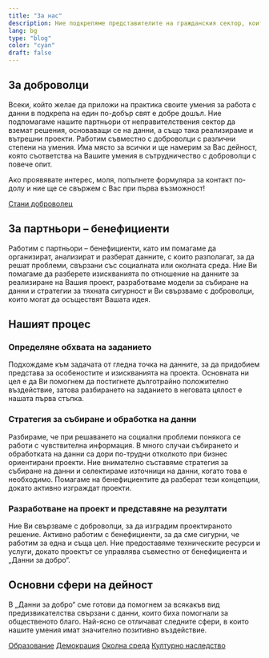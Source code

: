 ```yaml
---
title: "За нас"
description: Ние подкрепяме представителите на гражданския сектор, които работят за разрешаването на значими задачи в обществена полза като предоставяме знания и услуги свързани с обработка и анализ на данни.
lang: bg
type: "blog"
color: "cyan"
draft: false
---
```

## За доброволци

Всеки, който желае да приложи на практика своите умения за работа с данни в подкрепа на един по-добър свят е добре дошъл.
Ние подпомагаме нашите партньори от неправителствения сектор да вземат решения, основаващи се на данни, а също така реализираме
и вътрешни проекти. Работим съвместно с доброволци с различни степени на умения. Има място за всички и ще намерим за Вас дейност,
която съответства на Вашите умения в сътрудничество с доброволци с повече опит.

Ако проявявате интерес, моля, попълнете формуляра за контакт по-долу и ние ще се свържем с Вас при първа възможност!

<a href="https://forms.gle/Ep6UApUAF3gVuxMBA" target="_blank" rel="noreferrer nofollow"
  class="btn btn-outline-cyan my-1">
  Стани доброволец
</a>

## За партньори – бенефициенти

Работим с партньори – бенефициенти, като им помагаме да организират, анализират и разберат данните, с които разполагат, за да решат проблеми, свързани със социалната или околната среда. Ние Ви помагаме да разберете изискванията по отношение на данните за реализиране на Вашия проект, разработваме модели за събиране на данни и стратегии за тяхната сигурност и Ви свързваме с доброволци, които могат да осъществят Вашата идея.

## Нашият процес

### Определяне обхвата на заданието

Подхождаме към задачата от гледна точка на данните, за да придобием представа за особеностите и изискванията на проекта. Основната ни цел е да Ви помогнем да постигнете дълготрайно положително въздействие, затова разбирането на заданието в неговата цялост е нашата първа стъпка.

### Стратегия за събиране и обработка на данни

Разбираме, че при решаването на социални проблеми понякога се работи с чувствителна информация. В много случаи събирането и обработката на данни са дори по-трудни отколкото при бизнес ориентирани проекти. Ние внимателно съставяме стратегия за събиране на данни и селектираме източници на данни, когато това е необходимо. Помагаме на бенефициентите да разберат тези концепции, докато активно изграждат проекти.

### Разработване на проект и представяне на резултати

Ние Ви свързваме с доброволци, за да изградим проектираното решение. Активно работим с бенефициенти, за да сме сигурни, че работим за една и съща цел. Ние предоставяме техническите ресурси и услуги, докато проектът се управлява съвместно от бенефициента и „Данни за добро“.

## Основни сфери на дейност
В „Данни за добро“ сме готови да помогнем за всякакъв вид предизвикателства свързани с данни, които биха помогнали за общественото благо. Най-ясно се отличават следните сфери, в които нашите умения имат значително позитивно въздействие.

<a href="../categories/education" class="btn btn-sm btn-orange border-3 px-3 text-uppercase my-1">Образование</a>
<a href="../categories/democracy" class="btn btn-sm btn-cyan border-3 px-3 text-uppercase my-1">Демокрация</a>
<a href="../categories/environment" class="btn btn-sm btn-green border-3 px-3 text-uppercase my-1">Околна среда</a>
<a href="../categories/cultural-heritage" class="btn btn-sm btn-purple border-3 px-3 text-uppercase my-1">Културно наследство</a>